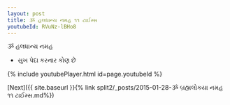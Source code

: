 ```yaml
---
layout: post
title: ૐ હલધાન્ય નમહ ૧૧ ટાઈમ્સ
youtubeId: RVuNz-lBHo8
---
```

 
 
 ૐ હલધાન્ય નમહ  
 
 -  સુખ પેદા કરનાર કોણ છે 
 
  
 
  
 
 
 
 
 
 


{% include youtubePlayer.html id=page.youtubeId %}
 
[Next]({{ site.baseurl }}{% link  split2/_posts/2015-01-28-ૐ બ્રહ્મલોકયા નમહ ૧૧ ટાઈમ્સ.md%})
 

